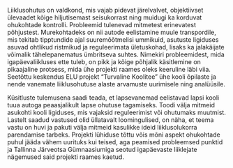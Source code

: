 Liiklusohutus on valdkond, mis vajab pidevat järelvalvet, objektiivset ülevaadet kõige hiljutisemast seisukorrast ning muidugi ka korduvat ohukohtade kontrolli. Probleemid tulenevad mitmetest erinevatest põhjustest. Murekohtadeks on nii autode eelistamine muule transpordile, mis tekitab tipptundide ajal suuremõõtmelisi ummikuid, asutuste ligiduses asuvad ohtlikud ristmikud ja reguleerimata ületuskohad, lisaks ka jalakäijate võimalik tähelepanematus ümbritseva suhtes. Nimekiri probleemidest, mida igapäevaliikluses ette tuleb, on pikk ja kõige põhjalik käsitlemine on pikaajaline protsess, mida ühe projekti raames oleks keeruline läbi viia. Seetõttu keskendus ELU projekt “Turvaline Koolitee” ühe kooli õpilaste ja nende vanemate liiklusohutuse alaste arvamuste uurimisele ning analüüsile.

Küsitluste tulemusena saadi teada, et lapsevanemad eelistavad lapsi kooli tuua autoga peaasjalikult lapse ohutuse tagamiseks. Toodi välja mitmeid asukohti kooli ligiduses, mis vajaksid reguleerimist või ohutumaks muutmist. Lastelt saadud vastused olid üllatavalt loomingulised, on näha, et teema vastu on huvi ja pakuti välja mitmeid kasulikke ideid liiklusolukorra parendamise tarbeks. Projekti lühiduse tõttu võis mõni aspekt ohukohtade puhul jääda vähem uurituks kui teised, aga peamised probleemsed punktid ja Tallinna Järveotsa Gümnaasiumiga seotud igapäevaste liiklejate nägemused said projekti raames kaetud.